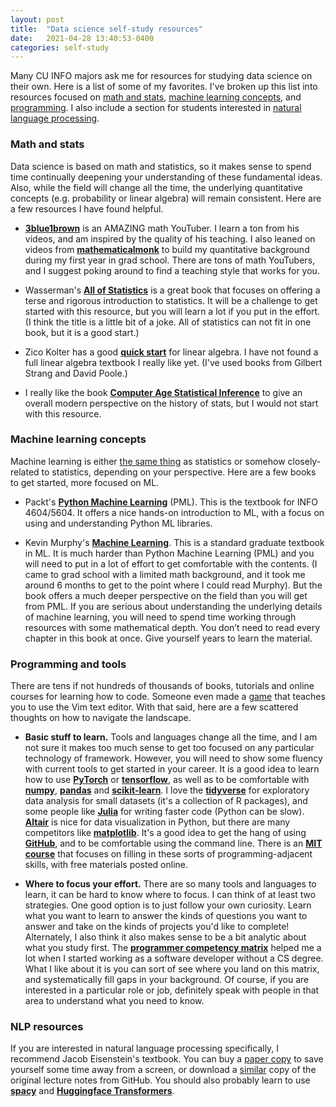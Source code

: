 ```yaml
---
layout: post
title:  "Data science self-study resources"
date:   2021-04-28 13:40:53-0400
categories: self-study 
---
```


Many CU INFO majors ask me for resources for studying data science on their own. Here is a list of some of my favorites. I've broken up this list into resources focused on [math and stats](#math-and-stats), [machine learning concepts](#machine-learning-concepts), and [programming](#programming-and-tools). I also include a section for students interested in [natural language processing](#nlp-resources).

### Math and stats

Data science is based on math and statistics, so it makes sense to spend time continually deepening your understanding of these fundamental ideas. Also, while the field will change all the time, the underlying quantitative concepts (e.g. probability or linear algebra) will remain consistent. Here are a few resources I have found helpful.

- **[3blue1brown](https://www.youtube.com/channel/UCYO_jab_esuFRV4b17AJtAw)** is an AMAZING math YouTuber. I learn a ton from his videos, and am inspired by the quality of his teaching. I also leaned on videos from **[mathematicalmonk](https://www.youtube.com/channel/UCcAtD_VYwcYwVbTdvArsm7w)** to build my quantitative background during my first year in grad school. There are tons of math YouTubers, and I suggest poking around to find a teaching style that works for you. 

- Wasserman's **[All of Statistics](http://www.stat.cmu.edu/~larry/all-of-statistics/)** is a great book that focuses on offering a terse and rigorous introduction to statistics. It will be a challenge to get started with this resource, but you will learn a lot if you put in the effort. (I think the title is a little bit of a joke. All of statistics can not fit in one book, but it is a good start.) 

- Zico Kolter has a good **[quick start](https://www.cs.cmu.edu/~zkolter/course/15-884/linalg-review.pdf)** for linear algebra. I have not found a full linear algebra textbook I really like yet. (I've used books from Gilbert Strang and David Poole.)

- I really like the book **[Computer Age Statistical Inference](https://web.stanford.edu/~hastie/CASI/)** to give an overall modern perspective on the history of stats, but I would not start with this resource.

### Machine learning concepts

Machine learning is either [the same thing](https://stats.stackexchange.com/questions/6/the-two-cultures-statistics-vs-machine-learning) as statistics or somehow closely-related to statistics, depending on your perspective. Here are a few books to get started, more focused on ML.

- Packt's **[Python Machine Learning](https://www.packtpub.com/product/python-machine-learning-third-edition/9781789955750)** (PML). This is the textbook for INFO 4604/5604. It offers a nice hands-on introduction to ML, with a focus on using and understanding Python ML libraries.  

- Kevin Murphy's **[Machine Learning](https://probml.github.io/pml-book/book0.html)**. This is a standard graduate textbook in ML. It is much harder than Python Machine Learning (PML) and you will need to put in a lot of effort to get comfortable with the contents. (I came to grad school with a limited math background, and it took me around 6 months to get to the point where I could read Murphy). But the book offers a much deeper perspective on the field than you will get from PML. If you are serious about understanding the underlying details of machine learning, you will need to spend time working through resources with some mathematical depth. You don’t need to read every chapter in this book at once. Give yourself years to learn the material.

### Programming and tools

There are tens if not hundreds of thousands of books, tutorials and online courses for learning how to code. Someone even made a [game](https://vim-adventures.com/) that teaches you to use the Vim text editor. With that said, here are a few scattered thoughts on how to navigate the landscape. 

- **Basic stuff to learn.** Tools and languages change all the time, and I am not sure it makes too much sense to get too focused on any particular technology of framework. However, you will need to show some fluency with current tools to get started in your career. It is a good idea to learn how to use **[PyTorch](https://pytorch.org/)** or **[tensorflow](https://www.tensorflow.org/)**, as well as to be comfortable with **[numpy](https://numpy.org/)**, **[pandas](https://pandas.pydata.org/)** and **[scikit-learn](https://scikit-learn.org/stable/)**. I love the **[tidyverse](https://www.tidyverse.org/)** for exploratory data analysis for small datasets (it's a collection of R packages), and some people like **[Julia](https://julialang.org/)** for writing faster code (Python can be slow). **[Altair](https://altair-viz.github.io/)** is nice for data visualization in Python, but there are many competitors like **[matplotlib](https://matplotlib.org/)**. It's a good idea to get the hang of using **[GitHub](https://github.com/)**, and to be comfortable using the command line. There is an **[MIT course](https://missing.csail.mit.edu/)** that focuses on filling in these sorts of programming-adjacent skills, with free materials posted online.

- **Where to focus your effort.** There are so many tools and languages to learn, it can be hard to know where to focus. I can think of at least two strategies. One good option is to just follow your own curiosity. Learn what you want to learn to answer the kinds of questions you want to answer and take on the kinds of projects you'd like to complete! Alternately, I also think it also makes sense to be a bit analytic about what you study first. The **[programmer competency matrix](https://web.archive.org/web/20210417182641/https://sijinjoseph.com/programmer-competency-matrix/)** helped me a lot when I started working as a software developer without a CS degree. What I like about it is you can sort of see where you land on this matrix, and systematically fill gaps in your background. Of course, if you are interested in a particular role or job, definitely speak with people in that area to understand what you need to know.

### NLP resources

If you are interested in natural language processing specifically, I recommend Jacob Eisenstein's textbook. You can buy a [paper copy](https://mitpress.mit.edu/books/introduction-natural-language-processing) to save yourself some time away from a screen, or download a [similar](https://github.com/jacobeisenstein/gt-nlp-class/blob/master/notes/eisenstein-nlp-notes.pdf) copy of the original lecture notes from GitHub. You should also probably learn to use **[spacy](https://spacy.io/)** and **[Huggingface Transformers](https://huggingface.co/transformers/)**.